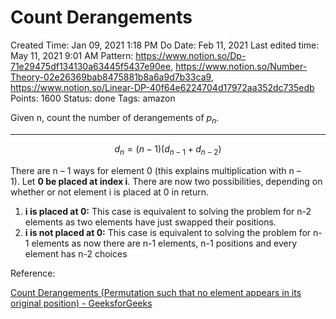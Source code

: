 # Count Derangements

Created Time: Jan 09, 2021 1:18 PM
Do Date: Feb 11, 2021
Last edited time: May 11, 2021 9:01 AM
Pattern: https://www.notion.so/Dp-71e29475df134130a63445f5437e90ee, https://www.notion.so/Number-Theory-02e26369bab8475881b8a6a9d7b33ca9, https://www.notion.so/Linear-DP-40f64e6224704d17972aa352dc735edb
Points: 1600
Status: done
Tags: amazon

Given n, count the number of derangements of $p_n$. 

---

$$d_n = (n - 1)(d_{n-1} + d_{n - 2})$$

There are n – 1 ways for element 0 (this explains multiplication with n – 1). Let **0 be placed at index i**. There are now two possibilities, depending on whether or not element i is placed at 0 in return.

1. **i is placed at 0:** This case is equivalent to solving the problem for n-2 elements as two elements have just swapped their positions.
2. **i is not placed at 0:** This case is equivalent to solving the problem for n-1 elements as now there are n-1 elements, n-1 positions and every element has n-2 choices

Reference:

[Count Derangements (Permutation such that no element appears in its original position) - GeeksforGeeks](https://www.geeksforgeeks.org/count-derangements-permutation-such-that-no-element-appears-in-its-original-position/)